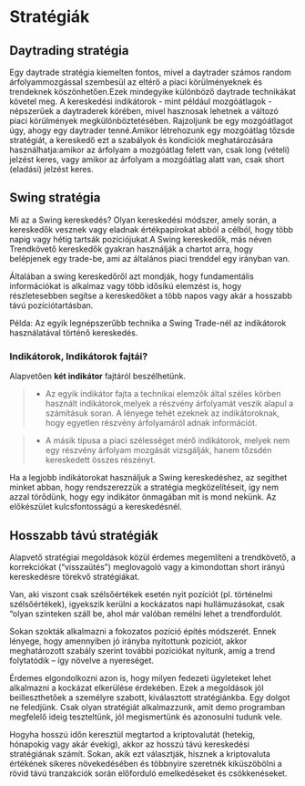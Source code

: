 # Stratégiák
## Daytrading stratégia


 Egy daytrade stratégia kiemelten fontos, mivel a daytrader számos random árfolyammozgással szembesül az eltérő a piaci körülményeknek és trendeknek köszönhetően.Ezek mindegyike különböző daytrade technikákat követel meg. A kereskedési indikátorok - mint például mozgóátlagok - népszerűek a daytraderek körében, mivel hasznosak lehetnek a változó piaci körülmények megkülönböztetésében. Rajzoljunk be egy mozgóátlagot úgy, ahogy egy daytrader tenné.Amikor létrehozunk egy mozgóátlag tőzsde stratégiát, a kereskedő ezt a szabályok és kondíciók meghatározására használhatja:amikor az árfolyam a mozgóátlag felett van, csak long (vételi) jelzést keres, vagy amikor az árfolyam a mozgóátlag alatt van, csak short (eladási) jelzést keres.

## Swing stratégia

Mi az a Swing kereskedés? Olyan kereskedési módszer, amely során, a kereskedők vesznek vagy eladnak értékpapírokat abból a célból, hogy több napig vagy hétig tartsák pozíciójukat.A Swing kereskedők, más néven Trendkövető kereskedők gyakran használják a chartot arra, hogy belépjenek egy trade-be, ami az általános piaci trenddel egy irányban van.

Általában a swing kereskedőről azt mondják, hogy fundamentális információkat is alkalmaz vagy több idősíkú elemzést is, hogy részletesebben segítse a kereskedőket a több napos vagy akár a hosszabb távú pozíciótartásban.

Példa:
Az egyik legnépszerűbb technika a Swing Trade-nél az indikátorok használatával történő kereskedés.

### Indikátorok, Indikátorok fajtái?

Alapvetően **két indikátor** fajtáról beszélhetünk. 
> - Az egyik indikátor fajta a technikai elemzők által széles körben használt indikátorok,melyek a részvény árfolyamát veszik alapul a számításuk soran. A lényege tehét ezeknek az indikátoroknak, hogy egyetlen részvény árfolyamáról adnak információt. 

> - A másik típusa a piaci szélességet mérő indikátorok, melyek nem egy részvény árfolyam mozgását vizsgálják, hanem tőzsdén kereskedett összes részényt.

Ha a legjobb indikátorokat használjuk a Swing kereskedéshez, az segíthet minket abban, hogy rendszerezzük a stratégia megközelítéseit, így nem azzal törődünk, hogy egy indikátor önmagában mit is mond nekünk. Az előkészület kulcsfontosságú a kereskedésnél.

## Hosszabb távú stratégiák
 
Alapvető stratégiai megoldások közül érdemes megemlíteni a trendkövető, a korrekciókat (“visszaütés”) meglovagoló vagy a kimondottan short irányú kereskedésre törekvő stratégiákat.

Van, aki viszont csak szélsőértékek esetén nyit pozíciót (pl. történelmi szélsőértékek), igyekszik kerülni a kockázatos napi hullámuzásokat, csak “olyan szinteken száll be, ahol már valóban remélni lehet a trendfordulót.

Sokan szokták alkalmazni a fokozatos pozíció építés módszerét. Ennek lényege, hogy amennyiben jó irányba nyitottunk pozíciót, akkor meghatározott szabály szerint további pozíciókat nyitunk, amíg a trend folytatódik – így növelve a nyereséget.

Érdemes elgondolkozni azon is, hogy milyen fedezeti ügyleteket lehet alkalmazni a kockázat elkerülése érdekében. Ezek a megoldások jól beilleszthetőek a személyre szabott,  kiválasztott stratégiánkba. Egy dolgot ne feledjünk. Csak olyan stratégiát alkalmazzunk, amit demo programban megfelelő ideig teszteltünk, jól megismertünk és azonosulni tudunk vele.

Hogyha hosszú időn keresztül megtartod a kriptovalutát (hetekig, hónapokig vagy akár évekig), akkor az hosszú távú kereskedési stratégiának számít. Sokan, akik ezt választják, hisznek a kriptovaluta értékének sikeres növekedésében és többnyire szeretnék kiküszöbölni a rövid távú tranzakciók során előforduló emelkedéseket és csökkenéseket.